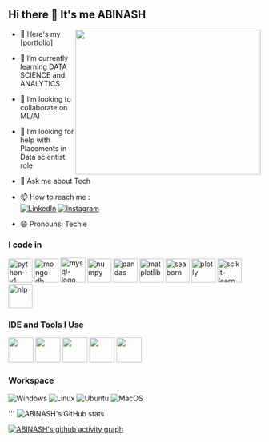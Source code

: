 ## Hi there 👋 It's me ABINASH

<img align="right" width="370" height="290" src="https://i.pinimg.com/originals/47/f0/34/47f0342cec72b800463bf003eac1257e.gif">

- 🔭 Here's my [[portfolio](https://github.com/abinashsasi/abinashsasi)]                                                
- 🌱 I’m currently learning DATA SCIENCE and ANALYTICS
- 👯 I’m looking to collaborate on ML/AI
- 🤔 I’m looking for help with Placements in Data scientist role
- 💬 Ask me about Tech
- 📫 How to reach me :
<br /> [![LinkedIn](https://img.shields.io/badge/LinkedIn-0077B5?style=for-the-badge&logo=linkedin&logoColor=white)](https://www.linkedin.com/in/abinashsasikumar/)
[![Instagram](https://img.shields.io/badge/Instagram-E4405F?style=for-the-badge&logo=instagram&logoColor=white)](https://instagram.com/)

- 😄 Pronouns: Techie

### I code in
<img width="48" height="48" src="https://img.icons8.com/color/48/python--v1.png" alt="python--v1"/>  <img width="48" height="48" src="https://img.icons8.com/color/48/mongo-db.png" alt="mongo-db"/>  <img width="50" height="50" src="https://img.icons8.com/color/50/mysql-logo.png" alt="mysql-logo"/>  <img width="48" height="48" src="https://img.icons8.com/color/48/numpy.png" alt="numpy"/> <img width="48" height="48" src="https://img.icons8.com/color/48/pandas.png" alt="pandas"/>  <img width="48" height="48" src="https://upload.wikimedia.org/wikipedia/commons/8/84/Matplotlib_icon.svg" alt="matplotlib"/>  <img width="48" height="48" src="https://seaborn.pydata.org/_images/logo-mark-lightbg.svg" alt="seaborn"/>  <img width="48" height="48" src="https://images.plot.ly/logo/new-branding/plotly-logomark.png" alt="plotly"/>  <img width="48" height="48" src="https://upload.wikimedia.org/wikipedia/commons/0/05/Scikit_learn_logo_small.svg" alt="scikit-learn"/>  <img width="48" height="48" src="https://img.icons8.com/color/48/artificial-intelligence.png" alt="nlp"/>



### IDE and Tools I Use
<img height="50" width="50" src="https://img.icons8.com/color/48/000000/visual-studio-code-2019.png"/> <img height="50" width="50" src="https://img.icons8.com/color/48/000000/pycharm.png"/> <img height="50" width="50" src="https://img.icons8.com/color/50/000000/git.png"/> <img height="50" width="50" src="https://img.icons8.com/dusk/64/000000/anaconda.png"/> <img height="50"  src="https://img.icons8.com/doodle/48/000000/adobe-photoshop.png"/>  

### Workspace
![Windows](https://img.shields.io/badge/Windows-0078D6?style=for-the-badge&logo=windows&logoColor=white)
![Linux](https://img.shields.io/badge/Linux-FCC624?style=for-the-badge&logo=linux&logoColor=black)
![Ubuntu](https://img.shields.io/badge/Ubuntu-E95420?style=for-the-badge&logo=ubuntu&logoColor=white)
![MacOS](https://img.shields.io/badge/macOS-000000?style=for-the-badge&logo=apple&logoColor=white)


''' ![ABINASH's GitHub stats](https://github-readme-stats.vercel.app/api?username=abinashsasi&theme=dark&show_icons=true&&hide=issues,contribs)


[![ABINASH's github activity graph](https://github-readme-activity-graph.vercel.app/graph?username=abinashsasi&bg_color=000000&color=ffffff&line=51f565&point=ffffff&area=true&hide_border=true)](https://github.com/abinashsasi/github-readme-activity-graph)

